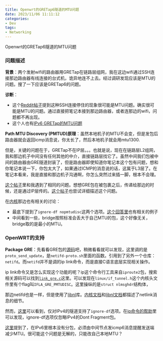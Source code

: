 ```yaml
---
title: Openwrt的GRETap6隧道的MTU问题
date: 2023/11/06 11:11:12
categories:
- Dev
tags:
- Networking
---
```


Openwrt的GRETap6隧道的MTU问题

<!-- more -->

### 问题描述

**背景**：两个发射wifi的路由器用GRETap在链路层组网，我在这边wifi通过SSH连接那边路由器有线连接的台式机，诡异地连不上去。经过调研发现应该是MTU的问题。搜了一下应该是GRETap6的问题。

**诊断**：

- 这个[Reddit帖子](https://www.reddit.com/r/sysadmin/comments/737c1z/friendly_reminder_if_ssh_sometimes_hangs/)提到这种SSH连接停住的现象很可能是MTU问题。确实很可能是MTU的问题。通过直接把笔记本接到那边路由器，或者连那边的wifi，问题都不再出现。
- 这个人也有[IPv6 GRETap的MTU问题](https://www.reddit.com/r/ipv6/comments/pmxg2m/ipv6_mtu_issue_with_hosts_behind_mikrotik_router/)

**Path MTU Discovery (PMTUD)原理**：虽然本地机子的MTU不会变，但是发包后路由器就会返回icmp消息说，你太长了，然后本地机子就会用mtu1300.

但是，关键的问题在于，GRETap不在IP层。。。也就是说，现在在链路层L2组网，我和那边机子中间没有任何其他的中介，直接链路层找它了。虽然中间我们包被中间的路由器由GRE隧道封装了，但是路由器即使知道你笔记本这个包有问题，想和你笔记本说一下，你包太大了，如果通过ICMP的消息说的话，这属于L3层了。在笔记本看来，我是直接和那边机子沟通啊，你怎么突然过来插一脚，根本不会理。

[这个帖子](https://forum.openwrt.org/t/solved-gretap-tunnel-and-mtu-size-problem/14182/8)里和我遇到了相同的问题。想想GRE包在被包裹之后，传递给那边的时候，还是通过IP层传的。[这个帖子](https://forums.gentoo.org/viewtopic-t-1007394-start-0.html
)也尝试详细描述这个问题。

在[内核](https://bugzilla.kernel.org/show_bug.cgi?id=14837 )那边也有相关的讨论：
- 最底下提到了`ignore-df nopmtudisc`这两个选项。[这个回答里](https://stackoverflow.com/questions/42545112/linux-gretap-net-ipv4-ip-gre-c-how-to-set-value-of-key-tun-flags)也有相关的例子
- 中间看到一些，bridge按照标准会丢大于自己MTU的包，这个好像无关，bridge取的是最小的MTU。

### OpenWRT的支持

**Package GRE**：先看看GRE包的[源码](https://github.com/openwrt/openwrt/blob/ae500e62e2938e112ae1fc6aa7389e8c7b784b13/package/network/config/gre/files/gre.sh)吧，稍微看看就可以发现，这里调的是`proto_send_update`，是`netifd-proto.sh`里面的函数。引用到了另外一个仓库：`netifd`。而`netifd`并不是调的ip link命令，而是直接C语言底层实现相关操作。

ip link命令又是怎么实现这个功能的呢？ip这个命令行工具来自`iproute2`包，搜索相关源码可以找到[`link_gre.c`](https://github.com/iproute2/iproute2/blob/0c3400cc8f576b9f9e4099b67ae53596111323cd/ip/link_gre.c#L398)这里。可以发现在`linux/if_tunnel.h`这个内核头文件里有个flag叫`IFLA_GRE_PMTUDISC`。这里操纵的是`struct nlmsghdr`结构体，

那边netifd也是一样，但是使用了[libnl](https://www.infradead.org/~tgr/libnl/doc/core.html)库。[内核文档](https://docs.kernel.org/userspace-api/netlink/intro.html)和[libnl文档](https://www.infradead.org/~tgr/libnl/doc/core.html#core_msg_format)都描述了netlink消息的细节。

然而，[这里](https://github.com/openwrt/netifd/blob/f01345ec13b9b27ffd314d8689fb2d3f9c81a47d/system-linux.c#L4012)可以看到，仅对IPv4的隧道支持了`ignore-df`选项。在[ip命令的帮助](https://man7.org/linux/man-pages/man8/ip-tunnel.8.html)里可以发现，ignore-df选项仅忽略IPv4的Dont Fragment包。

[这里](https://www.reddit.com/r/ipv6/comments/pmxg2m/ipv6_mtu_issue_with_hosts_behind_mikrotik_router/)提到了，在IPv6里根本没有分包，必须由中间节点发icmp6消息提醒发送端减少MTU。很可能这个问题是无解的，只能改自己本地MTU？
